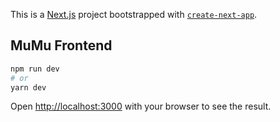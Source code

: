 This is a [Next.js](https://nextjs.org/) project bootstrapped with [`create-next-app`](https://github.com/vercel/next.js/tree/canary/packages/create-next-app).

## MuMu Frontend

```bash
npm run dev
# or
yarn dev
```

Open [http://localhost:3000](http://localhost:3000) with your browser to see the result.

